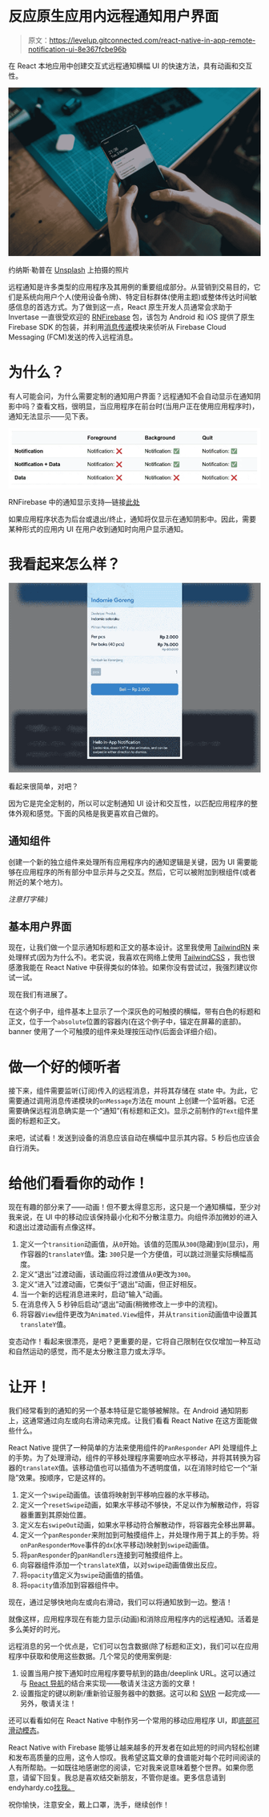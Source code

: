 # 反应原生应用内远程通知用户界面

> 原文：<https://levelup.gitconnected.com/react-native-in-app-remote-notification-ui-8e367fcbe96b>

在 React 本地应用中创建交互式远程通知横幅 UI 的快速方法，具有动画和交互性。

![](img/ad74f37a0c4566ef895e0ab0d593b192.png)

约纳斯·勒普在 [Unsplash](https://unsplash.com/s/photos/notifications?utm_source=unsplash&utm_medium=referral&utm_content=creditCopyText) 上拍摄的照片

远程通知是许多类型的应用程序及其用例的重要组成部分。从营销到交易目的，它们是系统向用户个人(使用设备令牌)、特定目标群体(使用主题)或整体传达时间敏感信息的首选方式。为了做到这一点，React 原生开发人员通常会求助于 Invertase 一直很受欢迎的 [RNFirebase](https://rnfirebase.io/https://rnfirebase.io/) 包，该包为 Android 和 iOS 提供了原生 Firebase SDK 的包装，并利用[消息传递](https://rnfirebase.io/messaging/usage)模块来侦听从 Firebase Cloud Messaging (FCM)发送的传入远程消息。

# 为什么？

有人可能会问，为什么需要定制的通知用户界面？远程通知不会自动显示在通知阴影中吗？查看文档，很明显，当应用程序在前台时(当用户正在使用应用程序时)，通知无法显示——见下表。

![](img/78dd497b1fba0f189d6f1cc613fc9b4e.png)

RNFirebase 中的通知显示支持—链接[此处](https://rnfirebase.io/messaging/usage#notifications)

如果应用程序状态为后台或退出/终止，通知将仅显示在通知阴影中。因此，需要某种形式的应用内 UI 在用户收到通知时向用户显示通知。

# 我看起来怎么样？

![](img/091e6091bd158f934ebf2d8b47aac183.png)

看起来很简单，对吧？

因为它是完全定制的，所以可以定制通知 UI 设计和交互性，以匹配应用程序的整体外观和感觉。下面的风格是我更喜欢自己做的。

## 通知组件

创建一个新的独立组件来处理所有应用程序内的通知逻辑是关键，因为 UI 需要能够在应用程序的所有部分中显示并与之交互。然后，它可以被附加到根组件(或者附近的某个地方)。

*注意打字稿:)*

## 基本用户界面

现在，让我们做一个显示通知标题和正文的基本设计。这里我使用 [TailwindRN](https://github.com/vadimdemedes/tailwind-rn) 来处理样式(因为为什么不)。老实说，我喜欢在网络上使用 [TailwindCSS](https://tailwindcss.com/) ，我也很感激我能在 React Native 中获得类似的体验。如果你没有尝试过，我强烈建议你试一试。

现在我们有进展了。

在这个例子中，组件基本上显示了一个深灰色的可触摸的横幅，带有白色的标题和正文，位于一个`absolute`位置的容器内(在这个例子中，锚定在屏幕的底部)。banner 使用了一个可触摸的组件来处理按压动作(后面会详细介绍)。

# 做一个好的倾听者

接下来，组件需要监听(订阅)传入的远程消息，并将其存储在 state 中。为此，它需要通过调用消息传递模块的`onMessage`方法在 mount 上创建一个监听器。它还需要确保远程消息确实是一个“通知”(有标题和正文)。显示之前制作的`Text`组件里面的标题和正文。

来吧，试试看！发送到设备的消息应该自动在横幅中显示其内容。5 秒后也应该会自行消失。

# 给他们看看你的动作！

现在有趣的部分来了——动画！但不要太得意忘形，这只是一个通知横幅，至少对我来说，在 UI 中的移动应该保持最小化和不分散注意力。向组件添加微妙的进入和退出过渡动画有点像这样。

1.  定义一个`transition`动画值，从`0`开始。该值的范围从`300`(隐藏)到`0`(显示)，用作容器的`translateY`值。**注:** `300`只是一个方便值，可以跳过测量实际横幅高度。
2.  定义“退出”过渡动画，该动画应将过渡值从`0`更改为`300`。
3.  定义“进入”过渡动画，它类似于“退出”动画，但正好相反。
4.  当一个新的远程消息进来时，启动“输入”动画。
5.  在消息传入 5 秒钟后启动“退出”动画(稍微修改上一步中的流程)。
6.  将容器`View`组件更改为`Animated.View`组件，并从`transition`动画值中设置其`translateY`值。

变态动作！看起来很漂亮，是吧？更重要的是，它将自己限制在仅仅增加一种互动和自然运动的感觉，而不是太分散注意力或太浮华。

# 让开！

我们经常看到的通知的另一个基本特征是它能够被解除。在 Android 通知阴影上，这通常通过向左或向右滑动来完成。让我们看看 React Native 在这方面能做些什么。

React Native 提供了一种简单的方法来使用组件的`PanResponder` API 处理组件上的手势。为了处理滑动，组件的平移处理程序需要响应水平移动，并将其转换为容器的`translateX`值。该移动值也可以插值为不透明度值，以在消除时给它一个“渐隐”效果。按顺序，它是这样的。

1.  定义一个`swipe`动画值。该值将映射到平移响应器的水平移动。
2.  定义一个`resetSwipe`动画，如果水平移动不够快，不足以作为解散动作，将容器重置到其原始位置。
3.  定义左右`swipeOut`动画，如果水平移动符合解散动作，将容器完全移出屏幕。
4.  定义一个`panResponder`来附加到可触摸组件上，并处理作用于其上的手势。将`onPanResponderMove`事件的`dx`(水平移动)映射到`swipe`动画值。
5.  将`panResponder`的`panHandlers`连接到可触摸组件上。
6.  向容器组件添加一个`translateX`值，以对`swipe`动画值做出反应。
7.  将`opacity`值定义为`swipe`动画值的插值。
8.  将`opacity`值添加到容器组件中。

现在，通过足够快地向左或向右滑动，我们可以将通知放到一边。整洁！

就像这样，应用程序现在有能力显示(动画)和消除应用程序内的远程通知。活着是多么美好的时光。

远程消息的另一个优点是，它们可以包含数据(除了标题和正文)，我们可以在应用程序中获取和使用这些数据。几个常见的使用案例是:

1.  设置当用户按下通知时应用程序要导航到的路由/deeplink URL。这可以通过与 [React 导航](https://reactnavigation.org/)的结合来实现——敬请关注这方面的文章！
2.  设置指定的键以刷新/重新验证服务器中的数据。这可以和 [SWR](https://swr.vercel.app/) 一起完成——另外，敬请关注！

还可以看看如何在 React Native 中制作另一个常用的移动应用程序 UI，即[底部可滑动模态](https://medium.com/@ndyhrdy/making-the-bottom-sheet-modal-using-react-native-e226a30bed13)。

React Native with Firebase 能够让越来越多的开发者在如此短的时间内轻松创建和发布高质量的应用，这令人惊叹。我希望这篇文章的食谱能对每个花时间阅读的人有所帮助。一如既往地感谢您的阅读，它对我来说意味着整个世界。如果你愿意，请留下回复。我总是喜欢结交新朋友，不管你是谁。更多信息请到 endyhardy.co[找我。](https://endyhardy.co)

祝你愉快，注意安全，戴上口罩，洗手，继续创作！